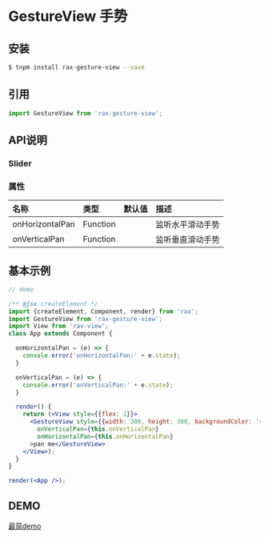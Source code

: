 # GestureView  手势

## 安装

```bash
$ tnpm install rax-gesture-view --save
```

## 引用

```jsx
import GestureView from 'rax-gesture-view';
```


## API说明

### Slider

### 属性
|名称|类型|默认值|描述|
|:---------------|:--------|:----|:----------|
|onHorizontalPan|Function||监听水平滑动手势|
|onVerticalPan|Function||监听垂直滑动手势|



## 基本示例

```jsx
// demo

/** @jsx createElement */
import {createElement, Component, render} from 'rax';
import GestureView from 'rax-gesture-view';
import View from 'rax-view';
class App extends Component {

  onHorizontalPan = (e) => {
    console.error('onHorizontalPan:' + e.state);
  }

  onVerticalPan = (e) => {
    console.error('onVerticalPan:' + e.state);
  }

  render() {
    return (<View style={{flex: 1}}>
      <GestureView style={{width: 300, height: 300, backgroundColor: 'red'}}
        onVerticalPan={this.onVerticalPan}
        onHorizontalPan={this.onHorizontalPan}
      >pan me</GestureView>
    </View>);
  }
}

render(<App />);


```


## DEMO

[最简demo](https://jsplayground.taobao.org/raxplayground/bc7a290f-94c0-41a5-946f-9ff0c593df19)





